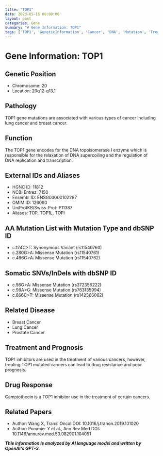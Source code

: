 ```yaml
---
title: "TOP1"
date: 2023-05-16 00:00:00
layout: post
categories: Gene
summary: "# Gene Information: TOP1"
tags: ['TOP1', 'GeneticInformation', 'Cancer', 'DNA', 'Mutation', 'Treatment', 'DrugResponse', 'ResearchPapers']
---
```


# Gene Information: TOP1

## Genetic Position
- Chromosome: 20
- Location: 20q12-q13.1

## Pathology
TOP1 gene mutations are associated with various types of cancer including lung cancer and breast cancer.

## Function
The TOP1 gene encodes for the DNA topoisomerase I enzyme which is responsible for the relaxation of DNA supercoiling and the regulation of DNA replication and transcription.

## External IDs and Aliases
- HGNC ID: 11812
- NCBI Entrez: 7150
- Ensembl ID: ENSG00000102287
- OMIM ID: 126090
- UniProtKB/Swiss-Prot: P11387
- Aliases: TOP, TOP1L, TOPI

## AA Mutation List with Mutation Type and dbSNP ID
- c.124C>T: Synonymous Variant (rs11540760)
- c.280G>A: Missense Mutation (rs11540761)
- c.486G>A: Missense Mutation (rs11540762)

## Somatic SNVs/InDels with dbSNP ID
- c.56G>A: Missense Mutation (rs372356222)
- c.98A>G: Missense Mutation (rs763135994)
- c.866C>T: Missense Mutation (rs142366062)

## Related Disease
- Breast Cancer
- Lung Cancer
- Prostate Cancer

## Treatment and Prognosis
TOP1 inhibitors are used in the treatment of various cancers, however, treating TOP1 mutated cancers can lead to drug resistance and poor prognosis.

## Drug Response
Camptothecin is a TOP1 inhibitor use in the treatment of certain cancers.

## Related Papers
- Author: Wang X, Transl Oncol
  DOI: 10.1016/j.tranon.2019.101020
- Author: Pommier Y et al., Ann Rev Med
  DOI: 10.1146/annurev.med.53.082901.104051

**_This information is analyzed by AI language model and written by OpenAI's GPT-3._**